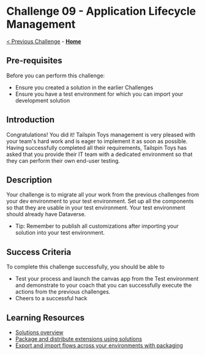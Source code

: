 # Challenge 09 - Application Lifecycle Management

[< Previous Challenge](./Challenge-08.md) - **[Home](../README.md)**

## Pre-requisites

Before you can perform this challenge:
- Ensure you created a solution in the earlier Challenges
- Ensure you have a test environment for which you can import your development solution

## Introduction

Congratulations! You did it! Tailspin Toys management is very pleased with your team's hard work and is eager to implement it as soon as possible. Having successfully completed all their requirements, Tailspin Toys has asked that you provide their IT team with a dedicated environment so that they can perform their own end-user testing.

## Description

Your challenge is to migrate all your work from the previous challenges from your dev environment to your test environment. Set up all the components so that they are usable in your test environment. Your test environment should already have Dataverse.

- Tip: Remember to publish all customizations after importing your solution into your test environment.

## Success Criteria

To complete this challenge successfully, you should be able to
- Test your process and launch the canvas app from the Test environment and demonstrate to your coach that you can successfully execute the actions from the previous challenges.
- Cheers to a successful hack


## Learning Resources

* [Solutions overview](https://docs.microsoft.com/en-us/powerapps/maker/common-data-service/solutions-overview)
* [Package and distribute extensions using solutions](https://docs.microsoft.com/en-us/powerapps/maker/common-data-service/solutions-overview)
* [Export and import flows across your environments with packaging](https://flow.microsoft.com/en-us/blog/import-export-bap-packages/)
